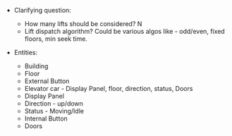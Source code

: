 - Clarifying question:
  - How many lifts should be considered? N
  - Lift dispatch algorithm? Could be various algos like - odd/even, fixed floors, min seek time.


- Entities:
  - Building
  - Floor
  - External Button
  - Elevator car - Display Panel, floor, direction, status, Doors
  - Display Panel
  - Direction - up/down
  - Status - Moving/Idle
  - Internal Button
  - Doors